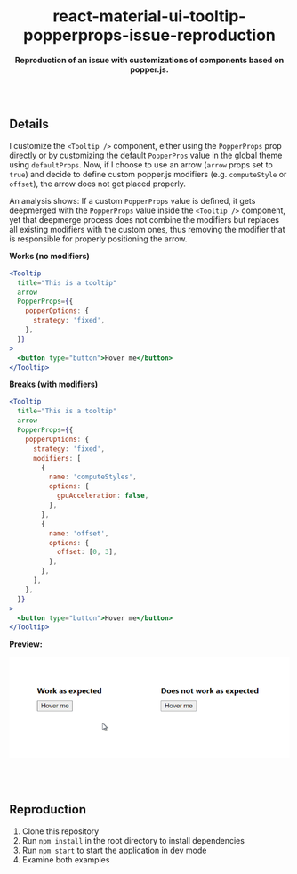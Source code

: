 <div align="center">

# react-material-ui-tooltip-popperprops-issue-reproduction

**Reproduction of an issue with customizations of components based on popper.js.**

</div>

<br><br>

## Details

I customize the `<Tooltip />` component, either using the `PopperProps` prop directly or by customizing the default `PopperPros` value in
the global theme using `defaultProps`. Now, if I choose to use an arrow (`arrow` props set to `true`) and decide to define custom popper.js
modifiers (e.g. `computeStyle` or `offset`), the arrow does not get placed properly.

An analysis shows: If a custom `PopperProps` value is defined, it gets deepmerged with the `PopperProps` value inside the `<Tooltip />`
component, yet that deepmerge process does not combine the modifiers but replaces all existing modifiers with the custom ones, thus removing
the modifier that is responsible for properly positioning the arrow.

**Works (no modifiers)**

```jsx
<Tooltip
  title="This is a tooltip"
  arrow
  PopperProps={{
    popperOptions: {
      strategy: 'fixed',
    },
  }}
>
  <button type="button">Hover me</button>
</Tooltip>
```

**Breaks (with modifiers)**

```jsx
<Tooltip
  title="This is a tooltip"
  arrow
  PopperProps={{
    popperOptions: {
      strategy: 'fixed',
      modifiers: [
        {
          name: 'computeStyles',
          options: {
            gpuAcceleration: false,
          },
        },
        {
          name: 'offset',
          options: {
            offset: [0, 3],
          },
        },
      ],
    },
  }}
>
  <button type="button">Hover me</button>
</Tooltip>
```

**Preview:**

![Preview](/docs/preview.gif?raw=true)

<br><br>

## Reproduction

1. Clone this repository
2. Run `npm install` in the root directory to install dependencies
3. Run `npm start` to start the application in dev mode
4. Examine both examples
